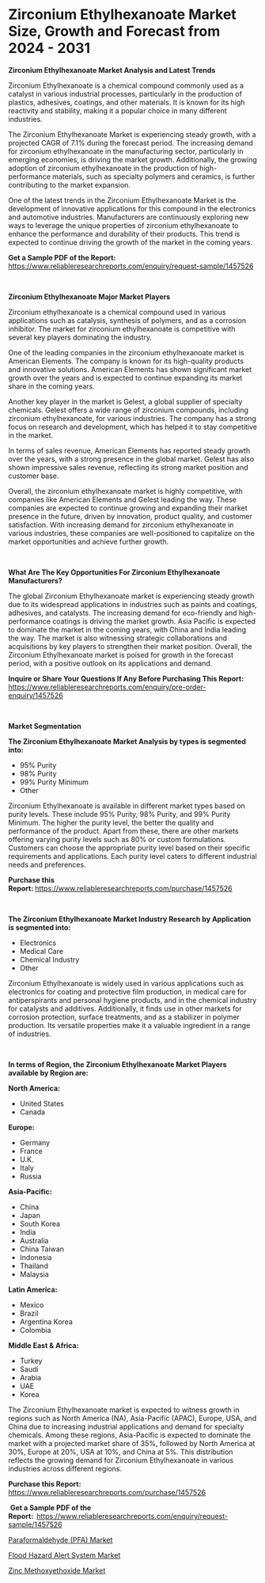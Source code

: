 <p><h1>Zirconium Ethylhexanoate Market Size, Growth and Forecast from 2024 - 2031</h1></p><p><strong>Zirconium Ethylhexanoate Market Analysis and Latest Trends</strong></p>
<p><p>Zirconium Ethylhexanoate is a chemical compound commonly used as a catalyst in various industrial processes, particularly in the production of plastics, adhesives, coatings, and other materials. It is known for its high reactivity and stability, making it a popular choice in many different industries.</p><p>The Zirconium Ethylhexanoate Market is experiencing steady growth, with a projected CAGR of 7.1% during the forecast period. The increasing demand for zirconium ethylhexanoate in the manufacturing sector, particularly in emerging economies, is driving the market growth. Additionally, the growing adoption of zirconium ethylhexanoate in the production of high-performance materials, such as specialty polymers and ceramics, is further contributing to the market expansion.</p><p>One of the latest trends in the Zirconium Ethylhexanoate Market is the development of innovative applications for this compound in the electronics and automotive industries. Manufacturers are continuously exploring new ways to leverage the unique properties of zirconium ethylhexanoate to enhance the performance and durability of their products. This trend is expected to continue driving the growth of the market in the coming years.</p></p>
<p><strong>Get a Sample PDF of the Report:&nbsp;</strong> <a href="https://www.reliableresearchreports.com/enquiry/request-sample/1457526">https://www.reliableresearchreports.com/enquiry/request-sample/1457526</a></p>
<p>&nbsp;</p>
<p><strong>Zirconium Ethylhexanoate Major Market Players</strong></p>
<p><p>Zirconium ethylhexanoate is a chemical compound used in various applications such as catalysis, synthesis of polymers, and as a corrosion inhibitor. The market for zirconium ethylhexanoate is competitive with several key players dominating the industry.</p><p>One of the leading companies in the zirconium ethylhexanoate market is American Elements. The company is known for its high-quality products and innovative solutions. American Elements has shown significant market growth over the years and is expected to continue expanding its market share in the coming years.</p><p>Another key player in the market is Gelest, a global supplier of specialty chemicals. Gelest offers a wide range of zirconium compounds, including zirconium ethylhexanoate, for various industries. The company has a strong focus on research and development, which has helped it to stay competitive in the market.</p><p>In terms of sales revenue, American Elements has reported steady growth over the years, with a strong presence in the global market. Gelest has also shown impressive sales revenue, reflecting its strong market position and customer base.</p><p>Overall, the zirconium ethylhexanoate market is highly competitive, with companies like American Elements and Gelest leading the way. These companies are expected to continue growing and expanding their market presence in the future, driven by innovation, product quality, and customer satisfaction. With increasing demand for zirconium ethylhexanoate in various industries, these companies are well-positioned to capitalize on the market opportunities and achieve further growth.</p></p>
<p>&nbsp;</p>
<p><strong>What Are The Key Opportunities For Zirconium Ethylhexanoate Manufacturers?</strong></p>
<p><p>The global Zirconium Ethylhexanoate market is experiencing steady growth due to its widespread applications in industries such as paints and coatings, adhesives, and catalysts. The increasing demand for eco-friendly and high-performance coatings is driving the market growth. Asia Pacific is expected to dominate the market in the coming years, with China and India leading the way. The market is also witnessing strategic collaborations and acquisitions by key players to strengthen their market position. Overall, the Zirconium Ethylhexanoate market is poised for growth in the forecast period, with a positive outlook on its applications and demand.</p></p>
<p><strong>Inquire or Share Your Questions If Any Before Purchasing This Report:</strong> <a href="https://www.reliableresearchreports.com/enquiry/pre-order-enquiry/1457526">https://www.reliableresearchreports.com/enquiry/pre-order-enquiry/1457526</a></p>
<p>&nbsp;</p>
<p><strong>Market Segmentation</strong></p>
<p><strong>The Zirconium Ethylhexanoate Market Analysis by types is segmented into:</strong></p>
<p><ul><li>95% Purity</li><li>98% Purity</li><li>99% Purity Minimum</li><li>Other</li></ul></p>
<p><p>Zirconium Ethylhexanoate is available in different market types based on purity levels. These include 95% Purity, 98% Purity, and 99% Purity Minimum. The higher the purity level, the better the quality and performance of the product. Apart from these, there are other markets offering varying purity levels such as 80% or custom formulations. Customers can choose the appropriate purity level based on their specific requirements and applications. Each purity level caters to different industrial needs and preferences.</p></p>
<p><strong>Purchase this Report:&nbsp;</strong><a href="https://www.reliableresearchreports.com/purchase/1457526">https://www.reliableresearchreports.com/purchase/1457526</a></p>
<p>&nbsp;</p>
<p><strong>The Zirconium Ethylhexanoate Market Industry Research by Application is segmented into:</strong></p>
<p><ul><li>Electronics</li><li>Medical Care</li><li>Chemical Industry</li><li>Other</li></ul></p>
<p><p>Zirconium Ethylhexanoate is widely used in various applications such as electronics for coating and protective film production, in medical care for antiperspirants and personal hygiene products, and in the chemical industry for catalysts and additives. Additionally, it finds use in other markets for corrosion protection, surface treatments, and as a stabilizer in polymer production. Its versatile properties make it a valuable ingredient in a range of industries.</p></p>
<p>&nbsp;</p>
<p><strong>In terms of Region, the Zirconium Ethylhexanoate Market Players available by Region are:</strong></p>
<p>
    <p> <strong> North America: </strong>
        <ul>
            <li>United States</li>
            <li>Canada</li>
        </ul>
        </p> 
    <p> <strong> Europe: </strong>
        <ul>
            <li>Germany</li>
            <li>France</li>
            <li>U.K.</li>
            <li>Italy</li>
            <li>Russia</li>
        </ul>
        </p> 
    <p> <strong> Asia-Pacific: </strong>
        <ul>
            <li>China</li>
            <li>Japan</li>
            <li>South Korea</li>
            <li>India</li>
            <li>Australia</li>
            <li>China Taiwan</li>
            <li>Indonesia</li>
            <li>Thailand</li>
            <li>Malaysia</li>
        </ul>
        </p> 
    <p> <strong> Latin America: </strong>
        <ul>
            <li>Mexico</li>
            <li>Brazil</li>
            <li>Argentina Korea</li>
            <li>Colombia</li>
        </ul>
        </p> 
    <p> <strong> Middle East & Africa: </strong>
        <ul>
            <li>Turkey</li>
            <li>Saudi</li>
            <li>Arabia</li>
            <li>UAE</li>
            <li>Korea</li>
        </ul>
    </p>
    </p>
<p><p>The Zirconium Ethylhexanoate market is expected to witness growth in regions such as North America (NA), Asia-Pacific (APAC), Europe, USA, and China due to increasing industrial applications and demand for specialty chemicals. Among these regions, Asia-Pacific is expected to dominate the market with a projected market share of 35%, followed by North America at 30%, Europe at 20%, USA at 10%, and China at 5%. This distribution reflects the growing demand for Zirconium Ethylhexanoate in various industries across different regions.</p></p>
<p><strong>Purchase this Report: </strong><a href="https://www.reliableresearchreports.com/purchase/1457526">https://www.reliableresearchreports.com/purchase/1457526</a></p>
<p>&nbsp;<strong>Get a Sample PDF of the Report:&nbsp;&nbsp;</strong><a href="https://www.reliableresearchreports.com/enquiry/request-sample/1457526">https://www.reliableresearchreports.com/enquiry/request-sample/1457526</a></p>
<p><strong></strong></p>
<p><p><a href="https://view.publitas.com/reportprime-1/paraformaldehyde-pfa-market-a-comprehensive-report-of-its-market-share-growth-trends-2024-2031/">Paraformaldehyde (PFA) Market</a></p><p><a href="https://view.publitas.com/reportprime-1/flood-hazard-alert-system-market-size-and-growth-market-segmentation-regional-and-country-breakdowns-and-market-trends-for-period-from-2024-2031/">Flood Hazard Alert System Market</a></p><p><a href="https://github.com/ruddyyedelwadw/Market-Research-Report-List-1/blob/main/zinc-methoxyethoxide-market.md">Zinc Methoxyethoxide Market</a></p></p>